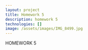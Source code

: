 ```yaml
---
layout: project
title: Homework 5
description: homework 5
technologies: []
image: /assets/images/IMG_8499.jpg
---
```



HOMEWORK 5

